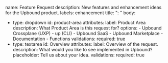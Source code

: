 name: Feature Request
description: New features and enhancement ideas for the Upbound product.
labels: enhancement
title: "<component name>: <feature overview>"
body:
  - type: dropdown
    id: product-area
    attributes:
      label: Product Area
      description: What Product Area is this request for?
      options:
        - Upbound Crossplane (UXP)
        - up (CLI)
        - Upbound SaaS
        - Upbound Marketplace
        - Documentation
        - Functions
    validations:
      required: true
  - type: textarea
    id: Overview
    attributes:
      label: Overview of the request.
      description: What would you like to see implemented in Upbound?
      placeholder: Tell us about your idea.
    validations:
      required: true